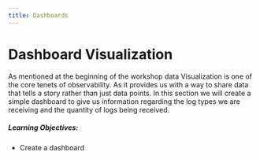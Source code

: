 ```yaml
---
title: Dashboards
---
```


# Dashboard Visualization

As mentioned at the beginning of the workshop data Visualization is one of the core tenets of observability. As it provides us with a way to share data that tells a story rather than just data points. In this section we will create a simple dashboard to give us information regarding the log types we are receiving and the quantity of logs being received.

##### Learning Objectives:

- Create a dashboard

##
